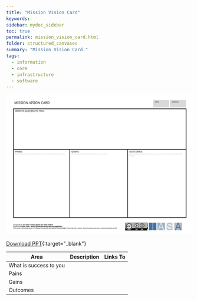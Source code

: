 ```yaml
---
title: "Mission Vision Card"
keywords: 
sidebar: mydoc_sidebar
toc: true
permalink: mission_vision_card.html
folder: structured_canvases
summary: "Mission Vision Card."
tags: 
  - information
  - core
  - infrastructure
  - software
---
```



![image001](media/mission_vision_card001.svg)

[Download PPT](media/ppt/mission_vision_card.ppt){:target="_blank"}

| Area | Description | Links To |
| --- | --- | --- |
| What is success to you |   |   |
| Pains |   |   |
| Gains |   |   |
| Outcomes |   |   |


